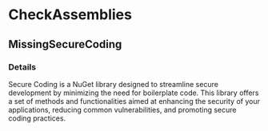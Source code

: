 ﻿---  
uid: Validator_3_38_3  
---

# CheckAssemblies

## MissingSecureCoding

### Details

Secure Coding is a NuGet library designed to streamline secure development by minimizing the need for boilerplate code. This library offers a set of methods and functionalities aimed at enhancing the security of your applications, reducing common vulnerabilities, and promoting secure coding practices.
